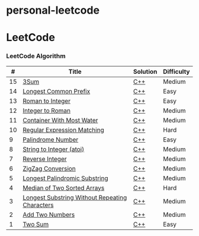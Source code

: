 # personal-leetcode

LeetCode
========

### LeetCode Algorithm


| # | Title | Solution | Difficulty |
|---| ----- | -------- | ---------- |
|15|[3Sum](https://leetcode.com/problems/3sum/)| [C++](https://github.com/brian09088/personal-leetcode/blob/main/cpp/(15)%203Sum.cpp)|Medium|
|14|[Longest Common Prefix](https://leetcode.com/problems/longest-common-prefix/)| [C++](https://github.com/brian09088/personal-leetcode/blob/main/cpp/(14)%20Longest%20Common%20Prefix.cpp)|Easy|
|13|[Roman to Integer](https://leetcode.com/problems/roman-to-integer/)| [C++](https://github.com/brian09088/personal-leetcode/blob/main/cpp/(13)%20Roman%20to%20Integer.cpp)|Easy|
|12|[Integer to Roman](https://leetcode.com/problems/integer-to-roman/)| [C++](https://github.com/brian09088/personal-leetcode/blob/main/cpp/(12)%20Integer%20to%20Roman.cpp)|Medium|
|11|[Container With Most Water](https://leetcode.com/problems/container-with-most-water/)| [C++](https://github.com/brian09088/personal-leetcode/blob/main/cpp/(11)%20Container%20With%20Most%20Water.cpp)|Medium|
|10|[Regular Expression Matching](https://leetcode.com/problems/regular-expression-matching/)| [C++](https://github.com/brian09088/personal-leetcode/blob/main/cpp/(10)%20Regular%20Expression%20Matching.cpp)|Hard|
|9|[Palindrome Number](https://leetcode.com/problems/palindrome-number/)| [C++](https://github.com/brian09088/personal-leetcode/blob/main/cpp/(9)%20Palindrome%20Number.cpp)|Easy|
|8|[String to Integer (atoi)](https://leetcode.com/problems/string-to-integer-atoi/)| [C++](https://github.com/brian09088/personal-leetcode/blob/main/cpp/(8)%20String%20to%20Integer%20(atoi).cpp)|Medium|
|7|[Reverse Integer](https://leetcode.com/problems/reverse-integer/)| [C++](https://github.com/brian09088/personal-leetcode/blob/main/cpp/(7)%20Reverse%20Integer.cpp)|Medium|
|6|[ZigZag Conversion](https://leetcode.com/problems/zigzag-conversion/)| [C++](https://github.com/brian09088/personal-leetcode/blob/main/cpp/(6)%20Zigzag%20Conversion.cpp)|Medium|
|5|[Longest Palindromic Substring](https://leetcode.com/problems/longest-palindromic-substring/)| [C++](https://github.com/brian09088/personal-leetcode/blob/main/cpp/(5)%20Longest%20Palindromic%20Substring.cpp)|Medium|
|4|[Median of Two Sorted Arrays](https://leetcode.com/problems/median-of-two-sorted-arrays/)| [C++](https://github.com/brian09088/personal-leetcode/blob/main/cpp/(4)%20Median%20of%20Two%20Sorted%20Arrays.cpp)|Hard|
|3|[Longest Substring Without Repeating Characters](https://leetcode.com/problems/longest-substring-without-repeating-characters/)| [C++](https://github.com/brian09088/personal-leetcode/blob/main/cpp/(3)%20Longest%20Substring%20Without%20Repeating%20Characters.cpp)|Medium|
|2|[Add Two Numbers](https://leetcode.com/problems/add-two-numbers/)| [C++](https://github.com/brian09088/personal-leetcode/blob/main/cpp/(2)%20Add%20Two%20Numbers.cpp)|Medium|
|1|[Two Sum](https://leetcode.com/problems/two-sum/)| [C++](https://github.com/brian09088/personal-leetcode/blob/main/cpp/(1)%20Two%20Sum.cpp)|Easy|
